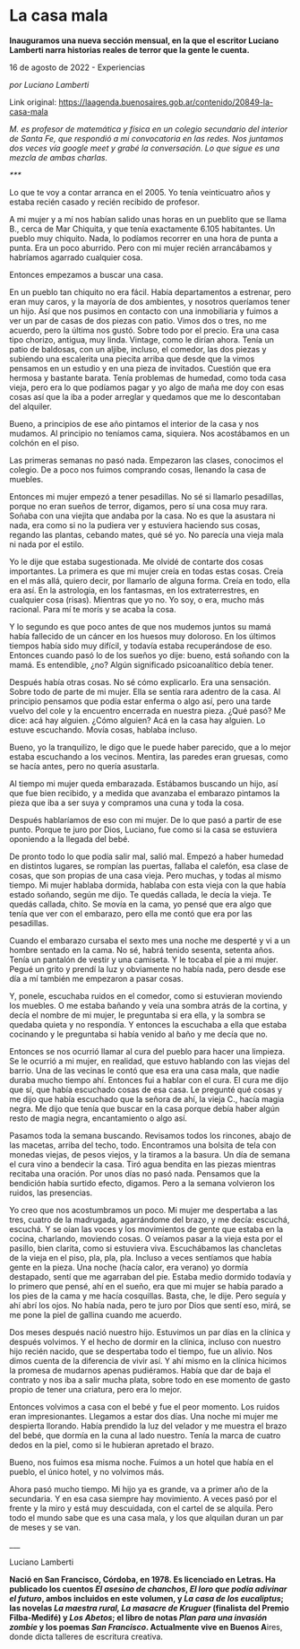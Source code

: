 # La casa mala

**Inauguramos una nueva sección mensual, en la que el escritor Luciano Lamberti narra historias reales de terror que la gente le cuenta.**

16 de agosto de 2022 - Experiencias

_por Luciano Lamberti_

Link original: https://laagenda.buenosaires.gob.ar/contenido/20849-la-casa-mala



*M. es profesor de matemática y física en un colegio secundario del interior de Santa Fe, que respondió a mi convocatoria en las redes. Nos juntamos dos veces vía google meet y grabé la conversación. Lo que sigue es una mezcla de ambas charlas.*




*\*\*\**




Lo que te voy a contar arranca en el 2005. Yo tenía veinticuatro años y estaba recién casado y recién recibido de profesor.




A mi mujer y a mí nos habían salido unas horas en un pueblito que se llama B., cerca de Mar Chiquita, y que tenía exactamente 6.105 habitantes. Un pueblo muy chiquito. Nada, lo podíamos recorrer en una hora de punta a punta. Era un poco aburrido. Pero con mi mujer recién arrancábamos y habríamos agarrado cualquier cosa.




Entonces empezamos a buscar una casa.




En un pueblo tan chiquito no era fácil. Había departamentos a estrenar, pero eran muy caros, y la mayoría de dos ambientes, y nosotros queríamos tener un hijo. Así que nos pusimos en contacto con una inmobiliaria y fuimos a ver un par de casas de dos piezas con patio. Vimos dos o tres, no me acuerdo, pero la última nos gustó. Sobre todo por el precio. Era una casa tipo chorizo, antigua, muy linda. Vintage, como le dirían ahora. Tenía un patio de baldosas, con un aljibe, incluso, el comedor, las dos piezas y subiendo una escalerita una piecita arriba que desde que la vimos pensamos en un estudio y en una pieza de invitados. Cuestión que era hermosa y bastante barata. Tenía problemas de humedad, como toda casa vieja, pero era lo que podíamos pagar y yo algo de maña me doy con esas cosas así que la iba a poder arreglar y quedamos que me lo descontaban del alquiler.




Bueno, a principios de ese año pintamos el interior de la casa y nos mudamos. Al principio no teníamos cama, siquiera. Nos acostábamos en un colchón en el piso.




Las primeras semanas no pasó nada. Empezaron las clases, conocimos el colegio. De a poco nos fuimos comprando cosas, llenando la casa de muebles.




Entonces mi mujer empezó a tener pesadillas. No sé si llamarlo pesadillas, porque no eran sueños de terror, digamos, pero sí una cosa muy rara. Soñaba con una viejita que andaba por la casa. No es que la asustara ni nada, era como si no la pudiera ver y estuviera haciendo sus cosas, regando las plantas, cebando mates, qué sé yo. No parecía una vieja mala ni nada por el estilo.




Yo le dije que estaba sugestionada. Me olvidé de contarte dos cosas importantes. La primera es que mi mujer creía en todas estas cosas. Creía en el más allá, quiero decir, por llamarlo de alguna forma. Creía en todo, ella era así. En la astrología, en los fantasmas, en los extraterrestres, en cualquier cosa (risas). Mientras que yo no. Yo soy, o era, mucho más racional. Para mí te morís y se acaba la cosa.




Y lo segundo es que poco antes de que nos mudemos juntos su mamá había fallecido de un cáncer en los huesos muy doloroso. En los últimos tiempos había sido muy difícil, y todavía estaba recuperándose de eso. Entonces cuando pasó lo de los sueños yo dije: bueno, está soñando con la mamá. Es entendible, ¿no? Algún significado psicoanalítico debía tener.




Después había otras cosas. No sé cómo explicarlo. Era una sensación. Sobre todo de parte de mi mujer. Ella se sentía rara adentro de la casa. Al principio pensamos que podía estar enferma o algo así, pero una tarde vuelvo del cole y la encuentro encerrada en nuestra pieza. ¿Qué pasó? Me dice: acá hay alguien. ¿Cómo alguien? Acá en la casa hay alguien. Lo estuve escuchando. Movía cosas, hablaba incluso.




Bueno, yo la tranquilizo, le digo que le puede haber parecido, que a lo mejor estaba escuchando a los vecinos. Mentira, las paredes eran gruesas, como se hacía antes, pero no quería asustarla.




Al tiempo mi mujer queda embarazada. Estábamos buscando un hijo, así que fue bien recibido, y a medida que avanzaba el embarazo pintamos la pieza que iba a ser suya y compramos una cuna y toda la cosa.




Después hablaríamos de eso con mi mujer. De lo que pasó a partir de ese punto. Porque te juro por Dios, Luciano, fue como si la casa se estuviera oponiendo a la llegada del bebé.




De pronto todo lo que podía salir mal, salió mal. Empezó a haber humedad en distintos lugares, se rompían las puertas, fallaba el calefón, esa clase de cosas, que son propias de una casa vieja. Pero muchas, y todas al mismo tiempo. Mi mujer hablaba dormida, hablaba con esta vieja con la que había estado soñando, según me dijo. Te quedás callada, le decía la vieja. Te quedás callada, chito. Se movía en la cama, yo pensé que era algo que tenía que ver con el embarazo, pero ella me contó que era por las pesadillas.




Cuando el embarazo cursaba el sexto mes una noche me desperté y vi a un hombre sentado en la cama. No sé, habrá tenido sesenta, setenta años. Tenía un pantalón de vestir y una camiseta. Y le tocaba el pie a mi mujer. Pegué un grito y prendí la luz y obviamente no había nada, pero desde ese día a mí también me empezaron a pasar cosas.




Y, ponele, escuchaba ruidos en el comedor, como si estuvieran moviendo los muebles. O me estaba bañando y veía una sombra atrás de la cortina, y decía el nombre de mi mujer, le preguntaba si era ella, y la sombra se quedaba quieta y no respondía. Y entonces la escuchaba a ella que estaba cocinando y le preguntaba si había venido al baño y me decía que no.




Entonces se nos ocurrió llamar al cura del pueblo para hacer una limpieza. Se le ocurrió a mi mujer, en realidad, que estuvo hablando con las viejas del barrio. Una de las vecinas le contó que esa era una casa mala, que nadie duraba mucho tiempo ahí. Entonces fui a hablar con el cura. El cura me dijo que sí, que había escuchado cosas de esa casa. Le pregunté qué cosas y me dijo que había escuchado que la señora de ahí, la vieja C., hacía magia negra. Me dijo que tenía que buscar en la casa porque debía haber algún resto de magia negra, encantamiento o algo así.




Pasamos toda la semana buscando. Revisamos todos los rincones, abajo de las macetas, arriba del techo, todo. Encontramos una bolsita de tela con monedas viejas, de pesos viejos, y la tiramos a la basura. Un día de semana el cura vino a bendecir la casa. Tiró agua bendita en las piezas mientras recitaba una oración. Por unos días no pasó nada. Pensamos que la bendición había surtido efecto, digamos. Pero a la semana volvieron los ruidos, las presencias.




Yo creo que nos acostumbramos un poco. Mi mujer me despertaba a las tres, cuatro de la madrugada, agarrándome del brazo, y me decía: escuchá, escuchá. Y se oían las voces y los movimientos de gente que estaba en la cocina, charlando, moviendo cosas. O veíamos pasar a la vieja esta por el pasillo, bien clarita, como si estuviera viva. Escuchábamos las chancletas de la vieja en el piso, pla, pla, pla. Incluso a veces sentíamos que había gente en la pieza. Una noche (hacía calor, era verano) yo dormía destapado, sentí que me agarraban del pie. Estaba medio dormido todavía y lo primero que pensé, ahí en el sueño, era que mi mujer se había parado a los pies de la cama y me hacía cosquillas. Basta, che, le dije. Pero seguía y ahí abrí los ojos. No había nada, pero te juro por Dios que sentí eso, mirá, se me pone la piel de gallina cuando me acuerdo.




Dos meses después nació nuestro hijo. Estuvimos un par días en la clínica y después volvimos. Y el hecho de dormir en la clínica, incluso con nuestro hijo recién nacido, que se despertaba todo el tiempo, fue un alivio. Nos dimos cuenta de la diferencia de vivir así. Y ahí mismo en la clínica hicimos la promesa de mudarnos apenas pudiéramos. Había que dar de baja el contrato y nos iba a salir mucha plata, sobre todo en ese momento de gasto propio de tener una criatura, pero era lo mejor.




Entonces volvimos a casa con el bebé y fue el peor momento. Los ruidos eran impresionantes. Llegamos a estar dos días. Una noche mi mujer me despierta llorando. Había prendido la luz del velador y me muestra el brazo del bebé, que dormía en la cuna al lado nuestro. Tenía la marca de cuatro dedos en la piel, como si le hubieran apretado el brazo.




Bueno, nos fuimos esa misma noche. Fuimos a un hotel que había en el pueblo, el único hotel, y no volvimos más.




Ahora pasó mucho tiempo. Mi hijo ya es grande, va a primer año de la secundaria. Y en esa casa siempre hay movimiento. A veces pasó por el frente y la miro y está muy descuidada, con el cartel de se alquila. Pero todo el mundo sabe que es una casa mala, y los que alquilan duran un par de meses y se van.




\_\_\_




Luciano Lamberti




**Nació en San Francisco, Córdoba, en 1978. Es licenciado en Letras. Ha publicado los cuentos *El asesino de chanchos*, *El loro que podía adivinar el futuro*, ambos incluidos en este volumen, y *La casa de los eucaliptus*; las novelas *La maestra rural, La masacre de Kruguer* (finalista del Premio Filba-Medifé) y *Los Abetos*; el libro de notas *Plan para una invasión zombie* y los poemas *San Francisco*. Actualmente vive en Buenos A**ires, donde dicta talleres de escritura creativa.



